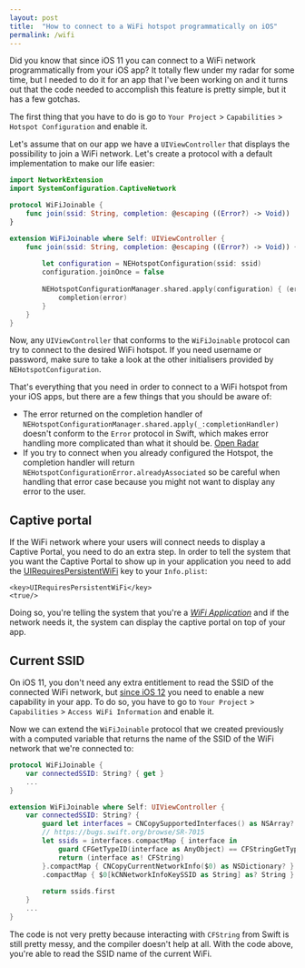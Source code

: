```yaml
---
layout: post
title:  "How to connect to a WiFi hotspot programmatically on iOS"
permalink: /wifi
---
```


Did you know that since iOS 11 you can connect to a WiFi network programmatically from your iOS app? It totally flew under my radar for some time, but I needed to do it for an app that I've been working on and it turns out that the code needed to accomplish this feature is pretty simple, but it has a few gotchas.

The first thing that you have to do is go to `Your Project` > `Capabilities` > `Hotspot Configuration` and enable it.

Let's assume that on our app we have a `UIViewController` that displays the possibility to join a WiFi network. Let's create a protocol with a default implementation to make our life easier:

```swift
import NetworkExtension
import SystemConfiguration.CaptiveNetwork

protocol WiFiJoinable {
    func join(ssid: String, completion: @escaping ((Error?) -> Void))
}

extension WiFiJoinable where Self: UIViewController {
    func join(ssid: String, completion: @escaping ((Error?) -> Void)) {
        
        let configuration = NEHotspotConfiguration(ssid: ssid)
        configuration.joinOnce = false
        
        NEHotspotConfigurationManager.shared.apply(configuration) { (error) in
            completion(error)
        }
    }
}
```
Now, any `UIViewController` that conforms to the `WiFiJoinable` protocol can try to connect to the desired WiFi hotspot. If you need username or password, make sure to take a look at the other initialisers provided by `NEHotspotConfiguration`.

That's everything that you need in order to connect to a WiFi hotspot from your iOS apps, but there are a few things that you should be aware of:

- The error returned on the completion handler of `NEHotspotConfigurationManager.shared.apply(_:completionHandler)` doesn't conform to the `Error` protocol in Swift, which makes error handling more complicated than what it should be. [Open Radar](http://www.openradar.me/37604384)
- If you try to connect when you already configured the Hotspot, the completion handler will return `NEHotspotConfigurationError.alreadyAssociated` so be careful when handling that error case because you might not want to display any error to the user.

## Captive portal

If the WiFi network where your users will connect needs to display a Captive Portal, you need to do an extra step. In order to tell the system that you want the Captive Portal to show up in your application you need to add the [UIRequiresPersistentWiFi](https://developer.apple.com/documentation/bundleresources/information_property_list/uirequirespersistentwifi) key to your `Info.plist`:
```
<key>UIRequiresPersistentWiFi</key>
<true/>
```

Doing so, you're telling the system that you're a [_WiFi Application_](https://forums.developer.apple.com/thread/110606) and if the network needs it, the system can display the captive portal on top of your app.

## Current SSID

On iOS 11, you don't need any extra entitlement to read the SSID of the connected WiFi network, but [since iOS 12](http://ileyf.cn.openradar.appspot.com/43280182) you need to enable a new capability in your app. To do so, you have to go to `Your Project` > `Capabilities` > `Access WiFi Information` and enable it.

Now we can extend the `WiFiJoinable` protocol that we created previously with a computed variable that returns the name of the SSID of the WiFi network that we're connected to:

```swift
protocol WiFiJoinable {
    var connectedSSID: String? { get }
    ...
}

extension WiFiJoinable where Self: UIViewController {
    var connectedSSID: String? {
        guard let interfaces = CNCopySupportedInterfaces() as NSArray? else { return nil }
        // https://bugs.swift.org/browse/SR-7015
        let ssids = interfaces.compactMap { interface in
            guard CFGetTypeID(interface as AnyObject) == CFStringGetTypeID() else { return nil }
            return (interface as! CFString)
        }.compactMap { CNCopyCurrentNetworkInfo($0) as NSDictionary? }
        .compactMap { $0[kCNNetworkInfoKeySSID as String] as? String }
        
        return ssids.first
    }
    ...
}
```

The code is not very pretty because interacting with `CFString` from Swift is still pretty messy, and the compiler doesn't help at all. With the code above, you're able to read the SSID name of the current WiFi.